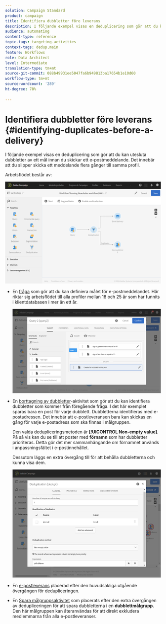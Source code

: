 ```yaml
---
solution: Campaign Standard
product: campaign
title: Identifiera dubbletter före leverans
description: I följande exempel visas en deduplicering som gör att du kan utesluta dubbletter av ett mål innan du skickar ett e-postmeddelande. Det innebär att du slipper skicka ett meddelande flera gånger till samma profil.
audience: automating
content-type: reference
topic-tags: targeting-activities
context-tags: dedup,main
feature: Workflows
role: Data Architect
level: Intermediate
translation-type: tm+mt
source-git-commit: 088b49931ee5047fa6b949813ba17654b1e10d60
workflow-type: tm+mt
source-wordcount: '289'
ht-degree: 78%

---
```



# Identifiera dubbletter före leverans {#identifying-duplicates-before-a-delivery}

I följande exempel visas en deduplicering som gör att du kan utesluta dubbletter av ett mål innan du skickar ett e-postmeddelande. Det innebär att du slipper skicka ett meddelande flera gånger till samma profil.

Arbetsflödet består av:

![](assets/deduplication_example_workflow.png)

* En [fråga](../../automating/using/query.md) som gör att du kan definiera målet för e-postmeddelandet. Här riktar sig arbetsflödet till alla profiler mellan 18 och 25 år som har funnits i klientdatabasen i mer än ett år.

   ![](assets/deduplication_example_query.png)

* En [borttagning av dubbletter](../../automating/using/deduplication.md)-aktivitet som gör att du kan identifiera dubbletter som kommer från föregående fråga. I det här exemplet sparas bara en post för varje dubblett. Dubbletterna identifieras med e-postadressen. Det innebär att e-postleveransen bara kan skickas en gång för varje e-postadress som ska finnas i målgruppen.

   Den valda dedupliceringsmetoden är **[!UICONTROL Non-empty value]**. På så vis kan du se till att poster med **förnamn** som har dubbletter prioriteras. Detta gör det mer sammanhängande om förnamnet används i anpassningsfältet i e-postinnehållet.

   Dessutom läggs en extra övergång till för att behålla dubbletterna och kunna visa dem.

   ![](assets/deduplication_example_dedup.png)

* En [e-postleverans](../../automating/using/email-delivery.md) placerad efter den huvudsakliga utgående övergången för dedupliceringen.
* En [Spara målgruppsaktivitet](../../automating/using/save-audience.md) som placerats efter den extra övergången av dedupliceringen för att spara dubbletterna i en **dubblettmålgrupp**. Den här målgruppen kan återanvändas för att direkt exkludera medlemmarna från alla e-postleveranser.
